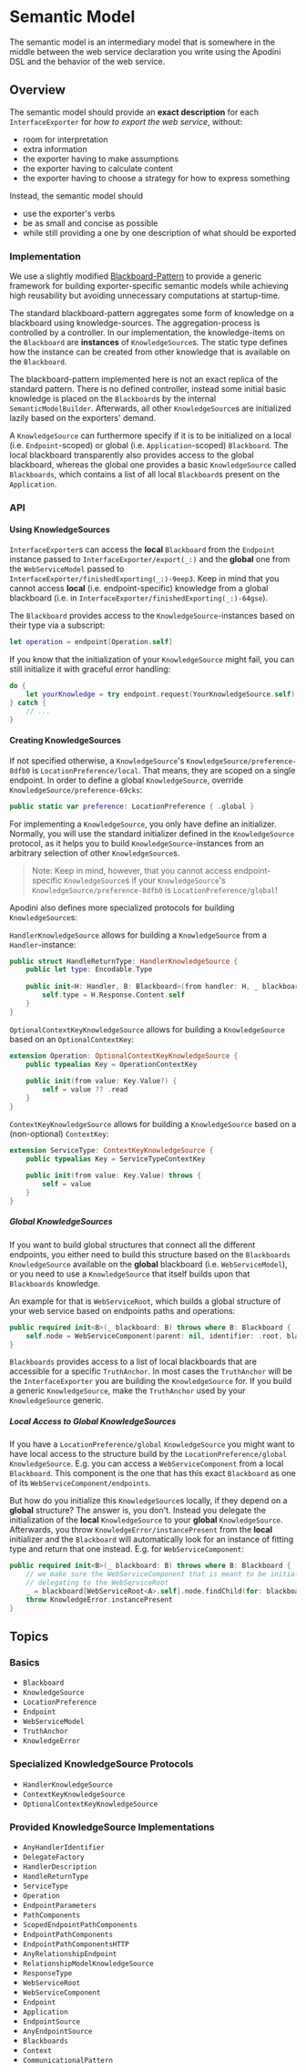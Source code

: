# Semantic Model

The semantic model is an intermediary model that is somewhere in the middle between the web service declaration you write using the Apodini DSL and the behavior of the web service.

<!--
                  
This source file is part of the Apodini open source project

SPDX-FileCopyrightText: 2019-2021 Paul Schmiedmayer and the Apodini project authors (see CONTRIBUTORS.md) <paul.schmiedmayer@tum.de>

SPDX-License-Identifier: MIT
             
-->

## Overview

The semantic model should provide an **exact description** for each ``InterfaceExporter`` for _how to export the web service_, without:
* room for interpretation
* extra information
* the exporter having to make assumptions
* the exporter having to calculate content
* the exporter having to choose a strategy for how to express something

Instead, the semantic model should
* use the exporter's verbs
* be as small and concise as possible
* while still providing a one by one description of what should be exported

### Implementation

We use a slightly modified [Blackboard-Pattern](https://en.wikipedia.org/wiki/Blackboard_(design_pattern)) to provide a generic framework for building exporter-specific semantic models while achieving high reusability but avoiding unnecessary computations at startup-time.

The standard blackboard-pattern aggregates some form of knowledge on a blackboard using knowledge-sources. The aggregation-process is controlled by a controller. In our implementation, the knowledge-items on the ``Blackboard`` are **instances** of ``KnowledgeSource``s. The static type defines how the instance can be created from other knowledge that is available on the `Blackboard`. 

The blackboard-pattern implemented here is not an exact replica of the standard pattern. There is no defined controller, instead some initial basic knowledge is placed on the ``Blackboard``s by the internal `SemanticModelBuilder`. Afterwards, all other ``KnowledgeSource``s are initialized lazily based on the exporters' demand.

A ``KnowledgeSource`` can furthermore specify if it is to be initialized on a local (i.e. ``Endpoint``-scoped) or global (i.e. ``Application``-scoped) ``Blackboard``. The local blackboard transparently also provides access to the global blackboard, whereas the global one provides a basic ``KnowledgeSource`` called ``Blackboards``, which contains a list of all local ``Blackboard``s present on the ``Application``.

### API

#### Using KnowledgeSources

``InterfaceExporter``s can access the **local** ``Blackboard`` from the ``Endpoint`` instance passed to ``InterfaceExporter/export(_:)`` and the **global** one from the ``WebServiceModel`` passed to ``InterfaceExporter/finishedExporting(_:)-9eep3``. Keep in mind that you cannot access **local** (i.e. endpoint-specific) knowledge from a global blackboard (i.e. in ``InterfaceExporter/finishedExporting(_:)-64gse``).

The ``Blackboard`` provides access to the ``KnowledgeSource``-instances based on their type via a subscript:

```swift
let operation = endpoint[Operation.self]
```

If you know that the initialization of your ``KnowledgeSource`` might fail, you can still initialize it with graceful error handling:

```swift
do {
    let yourKnowledge = try endpoint.request(YourKnowledgeSource.self)
} catch {
    // ...
}
```

#### Creating KnowledgeSources

If not specified otherwise, a ``KnowledgeSource``'s ``KnowledgeSource/preference-8dfb0`` is ``LocationPreference/local``. That means, they are scoped on a single endpoint. In order to define a global ``KnowledgeSource``, override ``KnowledgeSource/preference-69cks``:

```swift
public static var preference: LocationPreference { .global }
```

For implementing a ``KnowledgeSource``, you only have define an initializer. Normally, you will use the standard initializer defined in the ``KnowledgeSource`` protocol, as it helps you to build ``KnowledgeSource``-instances from an arbitrary selection of other ``KnowledgeSource``s.

> Note: Keep in mind, however, that you cannot access endpoint-specific ``KnowledgeSource``s if your ``KnowledgeSource``'s ``KnowledgeSource/preference-8dfb0`` is ``LocationPreference/global``!

Apodini also defines more specialized protocols for building ``KnowledgeSource``s:

``HandlerKnowledgeSource`` allows for building a ``KnowledgeSource`` from a ``Handler``-instance:
```swift
public struct HandleReturnType: HandlerKnowledgeSource {
    public let type: Encodable.Type
    
    public init<H: Handler, B: Blackboard>(from handler: H, _ blackboard: B) throws {
        self.type = H.Response.Content.self
    }
}
```

``OptionalContextKeyKnowledgeSource`` allows for building a ``KnowledgeSource`` based on an ``OptionalContextKey``:
```swift
extension Operation: OptionalContextKeyKnowledgeSource {
    public typealias Key = OperationContextKey
    
    public init(from value: Key.Value?) {
        self = value ?? .read
    }
}
```
``ContextKeyKnowledgeSource`` allows for building a ``KnowledgeSource`` based on a (non-optional) ``ContextKey``:
```swift
extension ServiceType: ContextKeyKnowledgeSource {
    public typealias Key = ServiceTypeContextKey
    
    public init(from value: Key.Value) throws {
        self = value
    }
}
```

##### Global KnowledgeSources

If you want to build global structures that connect all the different endpoints, you either need to build this structure based on the ``Blackboards`` ``KnowledgeSource`` available on the **global** blackboard (i.e. ``WebServiceModel``), or you need to use a ``KnowledgeSource`` that itself builds upon that ``Blackboards`` knowledge.

An example for that is ``WebServiceRoot``, which builds a global structure of your web service based on endpoints paths and operations:

```swift
public required init<B>(_ blackboard: B) throws where B: Blackboard {
    self.node = WebServiceComponent(parent: nil, identifier: .root, blackboards: blackboard[Blackboards.self][for: A.self])
}
```

``Blackboards`` provides access to a list of local blackboards that are accessible for a specific ``TruthAnchor``. In most cases the ``TruthAnchor`` will be the ``InterfaceExporter`` you are building the ``KnowledgeSource`` for. If you build a generic ``KnowledgeSource``, make the ``TruthAnchor`` used by your ``KnowledgeSource`` generic.

##### Local Access to Global KnowledgeSources

If you have a ``LocationPreference/global`` ``KnowledgeSource`` you might want to have local access to the structure build by the ``LocationPreference/global`` ``KnowledgeSource``. E.g. you can access a ``WebServiceComponent`` from a local ``Blackboard``. This component is the one that has this exact ``Blackboard`` as one of its ``WebServiceComponent/endpoints``.

But how do you initialize this ``KnowledgeSource``s locally, if they depend on a **global** structure? The answer is, you don't. Instead you delegate the initialization of the **local** ``KnowledgeSource`` to your **global** ``KnowledgeSource``. Afterwards, you throw ``KnowledgeError/instancePresent`` from the **local** initializer and the ``Blackboard`` will automatically look for an instance of fitting type and return that one instead. E.g. for ``WebServiceComponent``:

```swift
public required init<B>(_ blackboard: B) throws where B: Blackboard {
    // we make sure the WebServiceComponent that is meant to be initialized here is created by
    // delegating to the WebServiceRoot
    _ = blackboard[WebServiceRoot<A>.self].node.findChild(for: blackboard[PathComponents.self].value, registerSelfToBlackboards: true)
    throw KnowledgeError.instancePresent
}
```

## Topics

### Basics

- ``Blackboard``
- ``KnowledgeSource``
- ``LocationPreference``
- ``Endpoint``
- ``WebServiceModel``
- ``TruthAnchor``
- ``KnowledgeError``

### Specialized KnowledgeSource Protocols

- ``HandlerKnowledgeSource``
- ``ContextKeyKnowledgeSource``
- ``OptionalContextKeyKnowledgeSource``

### Provided KnowledgeSource Implementations

- ``AnyHandlerIdentifier``
- ``DelegateFactory``
- ``HandlerDescription``
- ``HandleReturnType``
- ``ServiceType``
- ``Operation``
- ``EndpointParameters``
- ``PathComponents``
- ``ScopedEndpointPathComponents``
- ``EndpointPathComponents``
- ``EndpointPathComponentsHTTP``
- ``AnyRelationshipEndpoint``
- ``RelationshipModelKnowledgeSource``
- ``ResponseType``
- ``WebServiceRoot``
- ``WebServiceComponent``
- ``Endpoint``
- ``Application``
- ``EndpointSource``
- ``AnyEndpointSource``
- ``Blackboards``
- ``Context``
- ``CommunicationalPattern``
<!-- TODO: ``All`` -->
<!-- TODO: external KS: 
- `Logger` (`Logging`)
- `DefaultValueStore` (`ApodiniExtension`)
- `EndpointParametersById`  (`ApodiniExtension`)
-->
